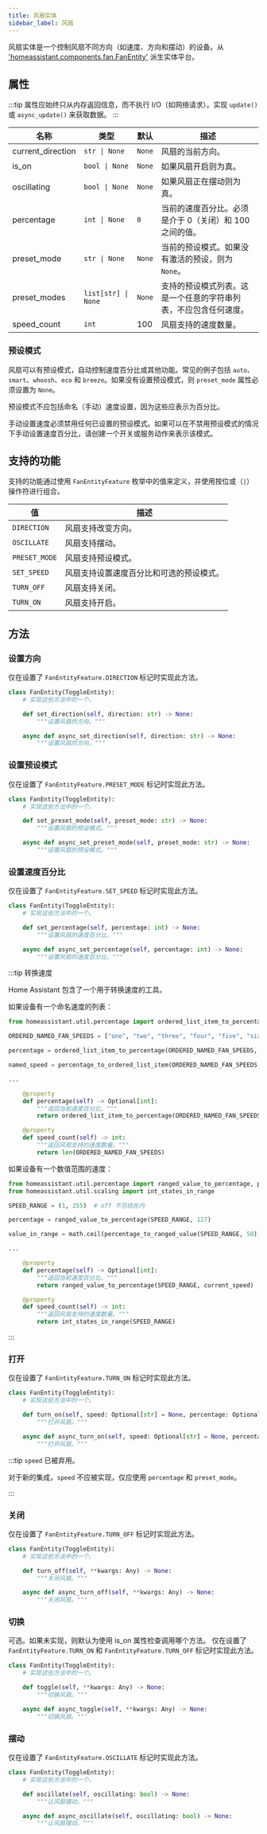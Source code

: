 ```yaml
---
title: 风扇实体
sidebar_label: 风扇
---
```


风扇实体是一个控制风扇不同方向（如速度、方向和摆动）的设备。从 ['homeassistant.components.fan.FanEntity'](https://github.com/home-assistant/core/blob/dev/homeassistant/components/fan/__init__.py) 派生实体平台。

## 属性

:::tip
属性应始终只从内存返回信息，而不执行 I/O（如网络请求）。实现 `update()` 或 `async_update()` 来获取数据。
:::

| 名称 | 类型 | 默认 | 描述
| ---- | ---- | ------- | -----------
| current_direction  | <code>str &#124; None</code>       | `None` | 风扇的当前方向。                                                                       |
| is_on              | <code>bool &#124; None</code>      | `None` | 如果风扇开启则为真。                                                                                  |
| oscillating        | <code>bool &#124; None</code>       | `None` | 如果风扇正在摆动则为真。                                                                         |
| percentage         | <code>int &#124; None</code>       | `0`    | 当前的速度百分比。必须是介于 0（关闭）和 100 之间的值。                                  |
| preset_mode        | <code>str &#124; None</code>       | `None` | 当前的预设模式。如果没有激活的预设，则为 `None`。          |
| preset_modes       | <code>list[str] &#124; None</code> | `None` | 支持的预设模式列表。这是一个任意的字符串列表，不应包含任何速度。 |
| speed_count        | `int`                              | 100    | 风扇支持的速度数量。                                                                  |

### 预设模式

风扇可以有预设模式，自动控制速度百分比或其他功能。常见的例子包括 `auto`、`smart`、`whoosh`、`eco` 和 `breeze`。如果没有设置预设模式，则 `preset_mode` 属性必须设置为 `None`。

预设模式不应包括命名（手动）速度设置，因为这些应表示为百分比。

手动设置速度必须禁用任何已设置的预设模式。如果可以在不禁用预设模式的情况下手动设置速度百分比，请创建一个开关或服务动作来表示该模式。

## 支持的功能

支持的功能通过使用 `FanEntityFeature` 枚举中的值来定义，并使用按位或（`|`）操作符进行组合。

| 值           | 描述                                                              |
| ------------- | ------------------------------------------------------------------------ |
| `DIRECTION`   | 风扇支持改变方向。                                 |
| `OSCILLATE`   | 风扇支持摆动。                                            |
| `PRESET_MODE` | 风扇支持预设模式。                                           |
| `SET_SPEED`   | 风扇支持设置速度百分比和可选的预设模式。 |
| `TURN_OFF`    | 风扇支持关闭。                                                                                |
| `TURN_ON`     | 风扇支持开启。                                                                                 |

## 方法

### 设置方向

仅在设置了 `FanEntityFeature.DIRECTION` 标记时实现此方法。

```python
class FanEntity(ToggleEntity):
    # 实现这些方法中的一个。

    def set_direction(self, direction: str) -> None:
        """设置风扇的方向。"""

    async def async_set_direction(self, direction: str) -> None:
        """设置风扇的方向。"""
```

### 设置预设模式

仅在设置了 `FanEntityFeature.PRESET_MODE` 标记时实现此方法。

```python
class FanEntity(ToggleEntity):
    # 实现这些方法中的一个。

    def set_preset_mode(self, preset_mode: str) -> None:
        """设置风扇的预设模式。"""

    async def async_set_preset_mode(self, preset_mode: str) -> None:
        """设置风扇的预设模式。"""
```

### 设置速度百分比

仅在设置了 `FanEntityFeature.SET_SPEED` 标记时实现此方法。

```python
class FanEntity(ToggleEntity):
    # 实现这些方法中的一个。

    def set_percentage(self, percentage: int) -> None:
        """设置风扇的速度百分比。"""

    async def async_set_percentage(self, percentage: int) -> None:
        """设置风扇的速度百分比。"""
```

:::tip 转换速度

Home Assistant 包含了一个用于转换速度的工具。

如果设备有一个命名速度的列表：

```python
from homeassistant.util.percentage import ordered_list_item_to_percentage, percentage_to_ordered_list_item

ORDERED_NAMED_FAN_SPEEDS = ["one", "two", "three", "four", "five", "six"]  # off 不包括在内

percentage = ordered_list_item_to_percentage(ORDERED_NAMED_FAN_SPEEDS, "three")

named_speed = percentage_to_ordered_list_item(ORDERED_NAMED_FAN_SPEEDS, 23)

...

    @property
    def percentage(self) -> Optional[int]:
        """返回当前速度百分比。"""
        return ordered_list_item_to_percentage(ORDERED_NAMED_FAN_SPEEDS, current_speed)

    @property
    def speed_count(self) -> int:
        """返回风扇支持的速度数量。"""
        return len(ORDERED_NAMED_FAN_SPEEDS)
```

如果设备有一个数值范围的速度：

```python
from homeassistant.util.percentage import ranged_value_to_percentage, percentage_to_ranged_value
from homeassistant.util.scaling import int_states_in_range

SPEED_RANGE = (1, 255)  # off 不包括在内

percentage = ranged_value_to_percentage(SPEED_RANGE, 127)

value_in_range = math.ceil(percentage_to_ranged_value(SPEED_RANGE, 50))

...

    @property
    def percentage(self) -> Optional[int]:
        """返回当前速度百分比。"""
        return ranged_value_to_percentage(SPEED_RANGE, current_speed)

    @property
    def speed_count(self) -> int:
        """返回风扇支持的速度数量。"""
        return int_states_in_range(SPEED_RANGE)
```
:::

### 打开

仅在设置了 `FanEntityFeature.TURN_ON` 标记时实现此方法。

```python
class FanEntity(ToggleEntity):
    # 实现这些方法中的一个。

    def turn_on(self, speed: Optional[str] = None, percentage: Optional[int] = None, preset_mode: Optional[str] = None, **kwargs: Any) -> None:
        """打开风扇。"""

    async def async_turn_on(self, speed: Optional[str] = None, percentage: Optional[int] = None, preset_mode: Optional[str] = None, **kwargs: Any) -> None:
        """打开风扇。"""
```

:::tip `speed` 已被弃用。

对于新的集成，`speed` 不应被实现，仅应使用 `percentage` 和 `preset_mode`。

:::

### 关闭

仅在设置了 `FanEntityFeature.TURN_OFF` 标记时实现此方法。

```python
class FanEntity(ToggleEntity):
    # 实现这些方法中的一个。

    def turn_off(self, **kwargs: Any) -> None:
        """关闭风扇。"""

    async def async_turn_off(self, **kwargs: Any) -> None:
        """关闭风扇。"""
```

### 切换

可选。如果未实现，则默认为使用 is_on 属性检查调用哪个方法。
仅在设置了 `FanEntityFeature.TURN_ON` 和 `FanEntityFeature.TURN_OFF` 标记时实现此方法。

```python
class FanEntity(ToggleEntity):
    # 实现这些方法中的一个。

    def toggle(self, **kwargs: Any) -> None:
        """切换风扇。"""

    async def async_toggle(self, **kwargs: Any) -> None:
        """切换风扇。"""
```

### 摆动

仅在设置了 `FanEntityFeature.OSCILLATE` 标记时实现此方法。

```python
class FanEntity(ToggleEntity):
    # 实现这些方法中的一个。

    def oscillate(self, oscillating: bool) -> None:
        """让风扇摆动。"""

    async def async_oscillate(self, oscillating: bool) -> None:
        """让风扇摆动。"""